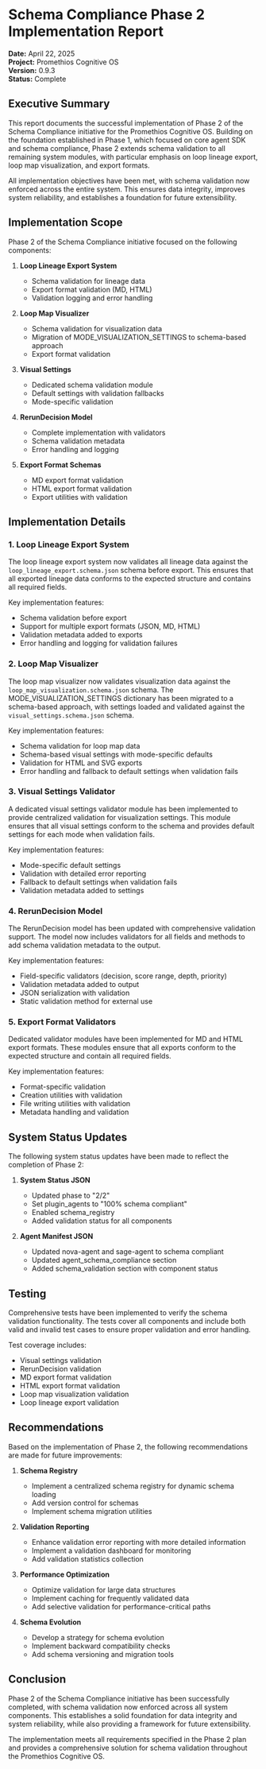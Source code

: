 # Schema Compliance Phase 2 Implementation Report

**Date:** April 22, 2025  
**Project:** Promethios Cognitive OS  
**Version:** 0.9.3  
**Status:** Complete

## Executive Summary

This report documents the successful implementation of Phase 2 of the Schema Compliance initiative for the Promethios Cognitive OS. Building on the foundation established in Phase 1, which focused on core agent SDK and schema compliance, Phase 2 extends schema validation to all remaining system modules, with particular emphasis on loop lineage export, loop map visualization, and export formats.

All implementation objectives have been met, with schema validation now enforced across the entire system. This ensures data integrity, improves system reliability, and establishes a foundation for future extensibility.

## Implementation Scope

Phase 2 of the Schema Compliance initiative focused on the following components:

1. **Loop Lineage Export System**
   - Schema validation for lineage data
   - Export format validation (MD, HTML)
   - Validation logging and error handling

2. **Loop Map Visualizer**
   - Schema validation for visualization data
   - Migration of MODE_VISUALIZATION_SETTINGS to schema-based approach
   - Export format validation

3. **Visual Settings**
   - Dedicated schema validation module
   - Default settings with validation fallbacks
   - Mode-specific validation

4. **RerunDecision Model**
   - Complete implementation with validators
   - Schema validation metadata
   - Error handling and logging

5. **Export Format Schemas**
   - MD export format validation
   - HTML export format validation
   - Export utilities with validation

## Implementation Details

### 1. Loop Lineage Export System

The loop lineage export system now validates all lineage data against the `loop_lineage_export.schema.json` schema before export. This ensures that all exported lineage data conforms to the expected structure and contains all required fields.

Key implementation features:
- Schema validation before export
- Support for multiple export formats (JSON, MD, HTML)
- Validation metadata added to exports
- Error handling and logging for validation failures

### 2. Loop Map Visualizer

The loop map visualizer now validates visualization data against the `loop_map_visualization.schema.json` schema. The MODE_VISUALIZATION_SETTINGS dictionary has been migrated to a schema-based approach, with settings loaded and validated against the `visual_settings.schema.json` schema.

Key implementation features:
- Schema validation for loop map data
- Schema-based visual settings with mode-specific defaults
- Validation for HTML and SVG exports
- Error handling and fallback to default settings when validation fails

### 3. Visual Settings Validator

A dedicated visual settings validator module has been implemented to provide centralized validation for visualization settings. This module ensures that all visual settings conform to the schema and provides default settings for each mode when validation fails.

Key implementation features:
- Mode-specific default settings
- Validation with detailed error reporting
- Fallback to default settings when validation fails
- Validation metadata added to settings

### 4. RerunDecision Model

The RerunDecision model has been updated with comprehensive validation support. The model now includes validators for all fields and methods to add schema validation metadata to the output.

Key implementation features:
- Field-specific validators (decision, score range, depth, priority)
- Validation metadata added to output
- JSON serialization with validation
- Static validation method for external use

### 5. Export Format Validators

Dedicated validator modules have been implemented for MD and HTML export formats. These modules ensure that all exports conform to the expected structure and contain all required fields.

Key implementation features:
- Format-specific validation
- Creation utilities with validation
- File writing utilities with validation
- Metadata handling and validation

## System Status Updates

The following system status updates have been made to reflect the completion of Phase 2:

1. **System Status JSON**
   - Updated phase to "2/2"
   - Set plugin_agents to "100% schema compliant"
   - Enabled schema_registry
   - Added validation status for all components

2. **Agent Manifest JSON**
   - Updated nova-agent and sage-agent to schema compliant
   - Updated agent_schema_compliance section
   - Added schema_validation section with component status

## Testing

Comprehensive tests have been implemented to verify the schema validation functionality. The tests cover all components and include both valid and invalid test cases to ensure proper validation and error handling.

Test coverage includes:
- Visual settings validation
- RerunDecision validation
- MD export format validation
- HTML export format validation
- Loop map visualization validation
- Loop lineage export validation

## Recommendations

Based on the implementation of Phase 2, the following recommendations are made for future improvements:

1. **Schema Registry**
   - Implement a centralized schema registry for dynamic schema loading
   - Add version control for schemas
   - Implement schema migration utilities

2. **Validation Reporting**
   - Enhance validation error reporting with more detailed information
   - Implement a validation dashboard for monitoring
   - Add validation statistics collection

3. **Performance Optimization**
   - Optimize validation for large data structures
   - Implement caching for frequently validated data
   - Add selective validation for performance-critical paths

4. **Schema Evolution**
   - Develop a strategy for schema evolution
   - Implement backward compatibility checks
   - Add schema versioning and migration tools

## Conclusion

Phase 2 of the Schema Compliance initiative has been successfully completed, with schema validation now enforced across all system components. This establishes a solid foundation for data integrity and system reliability, while also providing a framework for future extensibility.

The implementation meets all requirements specified in the Phase 2 plan and provides a comprehensive solution for schema validation throughout the Promethios Cognitive OS.
